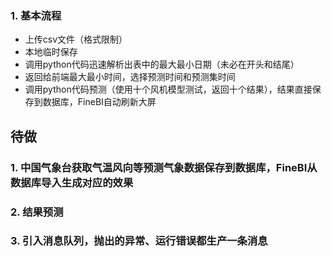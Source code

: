 ### 1. 基本流程
+ 上传csv文件（格式限制）
+ 本地临时保存
+ 调用python代码迅速解析出表中的最大最小日期（未必在开头和结尾）
+ 返回给前端最大最小时间，选择预测时间和预测集时间
+ 调用python代码预测（使用十个风机模型测试，返回十个结果），结果直接保存到数据库，FineBI自动刷新大屏

## 待做

### 1. 中国气象台获取气温风向等预测气象数据保存到数据库，FineBI从数据库导入生成对应的效果
### 2. 结果预测
### 3. 引入消息队列，抛出的异常、运行错误都生产一条消息
